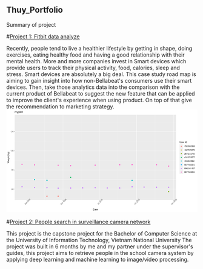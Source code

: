 ## Thuy_Portfolio
Summary of project


#[Project 1: Fitbit data analyze](https://www.kaggle.com/thuytranjp/notebook326d4de0f5/edit)


Recently, people tend to live a healthier lifestyle by getting in shape, doing exercises, eating healthy food and having a good relationship with their mental health. More and more companies invest in Smart devices which provide users to track their physical activity, food, calories, sleep and stress. Smart devices are absolutely a big deal.
This case study road map is aiming to gain insight into how non-Bellabeat's consumers use their smart devices. Then, take those analytics data into the comparison with the current product of Bellabeat to suggest the new feature that can be applied to improve the client's experience when using product. On top of that give the recommendation to marketing strategy. 
![](/images/Rplot001.png)


#[Project 2: People search in surveillance camera network](https://www.youtube.com/watch?v=Ko8M0Uao6FE)

This project is the capstone project for the Bachelor of Computer Science at the University of Information Technology, Vietnam National University
The project was built in 6 months by me and my partner under the supervisor's guides, this project aims to retrieve people in the school camera system by applying deep learning and machine learning to image/video processing.
